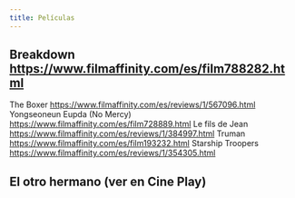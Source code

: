 ```yaml
---
title: Películas
---
```


## Breakdown https://www.filmaffinity.com/es/film788282.html
The Boxer https://www.filmaffinity.com/es/reviews/1/567096.html
Yongseoneun Eupda (No Mercy)  https://www.filmaffinity.com/es/film728889.html
Le fils de Jean https://www.filmaffinity.com/es/reviews/1/384997.html
Truman https://www.filmaffinity.com/es/film193232.html
Starship Troopers https://www.filmaffinity.com/es/reviews/1/354305.html
## El otro hermano (ver en Cine Play)
